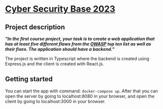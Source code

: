 # [Cyber Security Base 2023](https://cybersecuritybase.mooc.fi/)
## Project description
***"In the first course project, your task is to create a web application that has at least five different flaws from the [OWASP](https://owasp.org/www-project-top-ten/) top ten list as well as their fixes. The application should have a backend."***

The project is written in Typescript where the backend is created using Express.js and the client is created with React.js.

## Getting started
You can start the app with command: ```docker-compose up```.
After that you can open the server by going to localhost:8080 in your browser, and open the client by going to localhost:3000 in your browser.